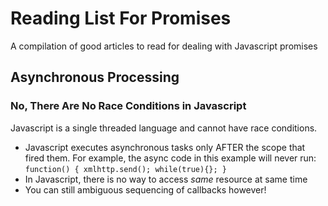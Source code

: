 # Reading List For Promises
A compilation of good articles to read for dealing with Javascript promises

## Asynchronous Processing ##

### No, There Are No Race Conditions in Javascript
Javascript is a single threaded language and cannot have race conditions.
  - Javascript executes asynchronous tasks only AFTER the scope that fired them.
    For example, the async code in this example will never run:
    `function() { xmlhttp.send(); while(true){}; }`
  - In Javascript, there is no way to access *same* resource at same time
  - You can still ambiguous sequencing of callbacks however!




